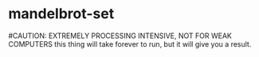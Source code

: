 # mandelbrot-set
#CAUTION: EXTREMELY PROCESSING INTENSIVE, NOT FOR WEAK COMPUTERS
this thing will take forever to run, but it will give you a result.
